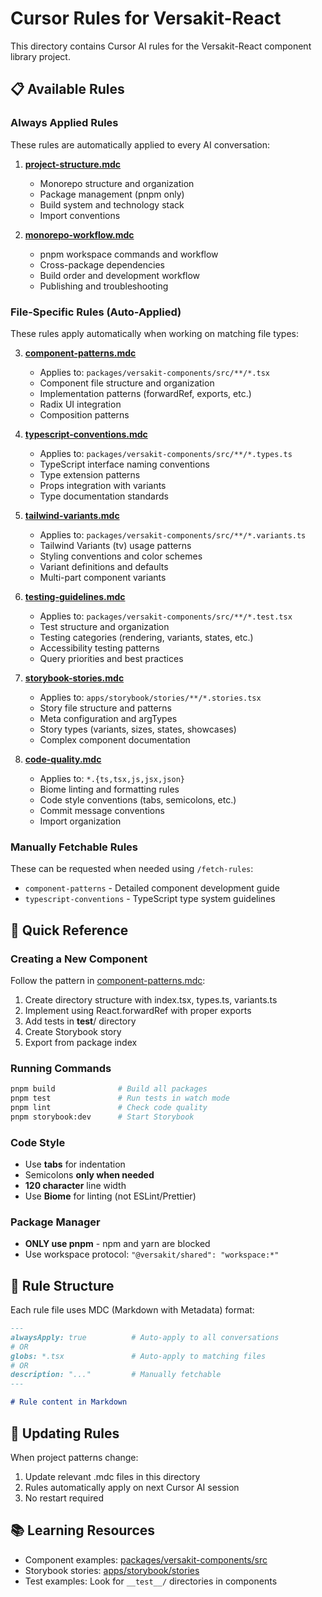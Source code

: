 # Cursor Rules for Versakit-React

This directory contains Cursor AI rules for the Versakit-React component library project.

## 📋 Available Rules

### Always Applied Rules
These rules are automatically applied to every AI conversation:

1. **[project-structure.mdc](mdc:.cursor/rules/project-structure.mdc)**
   - Monorepo structure and organization
   - Package management (pnpm only)
   - Build system and technology stack
   - Import conventions

2. **[monorepo-workflow.mdc](mdc:.cursor/rules/monorepo-workflow.mdc)**
   - pnpm workspace commands and workflow
   - Cross-package dependencies
   - Build order and development workflow
   - Publishing and troubleshooting

### File-Specific Rules (Auto-Applied)
These rules apply automatically when working on matching file types:

3. **[component-patterns.mdc](mdc:.cursor/rules/component-patterns.mdc)**
   - Applies to: `packages/versakit-components/src/**/*.tsx`
   - Component file structure and organization
   - Implementation patterns (forwardRef, exports, etc.)
   - Radix UI integration
   - Composition patterns

4. **[typescript-conventions.mdc](mdc:.cursor/rules/typescript-conventions.mdc)**
   - Applies to: `packages/versakit-components/src/**/*.types.ts`
   - TypeScript interface naming conventions
   - Type extension patterns
   - Props integration with variants
   - Type documentation standards

5. **[tailwind-variants.mdc](mdc:.cursor/rules/tailwind-variants.mdc)**
   - Applies to: `packages/versakit-components/src/**/*.variants.ts`
   - Tailwind Variants (tv) usage patterns
   - Styling conventions and color schemes
   - Variant definitions and defaults
   - Multi-part component variants

6. **[testing-guidelines.mdc](mdc:.cursor/rules/testing-guidelines.mdc)**
   - Applies to: `packages/versakit-components/src/**/*.test.tsx`
   - Test structure and organization
   - Testing categories (rendering, variants, states, etc.)
   - Accessibility testing patterns
   - Query priorities and best practices

7. **[storybook-stories.mdc](mdc:.cursor/rules/storybook-stories.mdc)**
   - Applies to: `apps/storybook/stories/**/*.stories.tsx`
   - Story file structure and patterns
   - Meta configuration and argTypes
   - Story types (variants, sizes, states, showcases)
   - Complex component documentation

8. **[code-quality.mdc](mdc:.cursor/rules/code-quality.mdc)**
   - Applies to: `*.{ts,tsx,js,jsx,json}`
   - Biome linting and formatting rules
   - Code style conventions (tabs, semicolons, etc.)
   - Commit message conventions
   - Import organization

### Manually Fetchable Rules
These can be requested when needed using `/fetch-rules`:

- `component-patterns` - Detailed component development guide
- `typescript-conventions` - TypeScript type system guidelines

## 🚀 Quick Reference

### Creating a New Component
Follow the pattern in [component-patterns.mdc](mdc:.cursor/rules/component-patterns.mdc):
1. Create directory structure with index.tsx, types.ts, variants.ts
2. Implement using React.forwardRef with proper exports
3. Add tests in __test__/ directory
4. Create Storybook story
5. Export from package index

### Running Commands
```bash
pnpm build              # Build all packages
pnpm test               # Run tests in watch mode
pnpm lint               # Check code quality
pnpm storybook:dev      # Start Storybook
```

### Code Style
- Use **tabs** for indentation
- Semicolons **only when needed**
- **120 character** line width
- Use **Biome** for linting (not ESLint/Prettier)

### Package Manager
- **ONLY use pnpm** - npm and yarn are blocked
- Use workspace protocol: `"@versakit/shared": "workspace:*"`

## 📖 Rule Structure

Each rule file uses MDC (Markdown with Metadata) format:

```markdown
---
alwaysApply: true          # Auto-apply to all conversations
# OR
globs: *.tsx               # Auto-apply to matching files
# OR
description: "..."         # Manually fetchable
---

# Rule content in Markdown
```

## 🔄 Updating Rules

When project patterns change:
1. Update relevant .mdc files in this directory
2. Rules automatically apply on next Cursor AI session
3. No restart required

## 📚 Learning Resources

- Component examples: [packages/versakit-components/src](mdc:packages/versakit-components/src)
- Storybook stories: [apps/storybook/stories](mdc:apps/storybook/stories)
- Test examples: Look for `__test__/` directories in components

